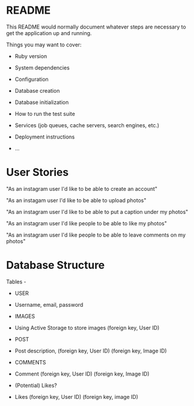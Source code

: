 # README

This README would normally document whatever steps are necessary to get the
application up and running.

Things you may want to cover:

* Ruby version

* System dependencies

* Configuration

* Database creation

* Database initialization

* How to run the test suite

* Services (job queues, cache servers, search engines, etc.)

* Deployment instructions

* ...


# User Stories

"As an instagram user I'd like to be able to create an account"

"As an instagam user I'd like to be able to upload photos"

"As an instagram user I'd like to be able to put a caption under my photos"

"As an instagram user I'd like people to be able to like my photos"

"As an instagram user I'd like people to be able to leave comments on my photos"

# Database Structure

Tables - 
* USER
 - Username, email, password
* IMAGES
 - Using Active Storage to store images (foreign key, User ID)
* POST
 - Post description, (foreign key, User ID) (foreign key, Image ID)
* COMMENTS
 - Comment (foreign key, User ID) (foreign key, Image ID)
* (Potential) Likes?
- Likes (foreign key, User ID) (foreign key, image ID)